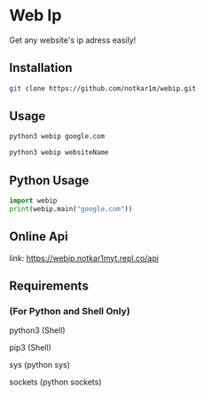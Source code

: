 # Web Ip
Get any website's ip adress easily!
## Installation

```sh
git clone https://github.com/notkar1m/webip.git
```
## Usage
```sh
python3 webip google.com
```
```sh
python3 webip websiteName
```
## Python Usage
```python
import webip
print(webip.main("google.com"))
```
## Online Api
link: https://webip.notkar1myt.repl.co/api
## Requirements
### (For Python and Shell Only)
python3 (Shell)

pip3 (Shell)

sys (python sys)

sockets (python sockets)
